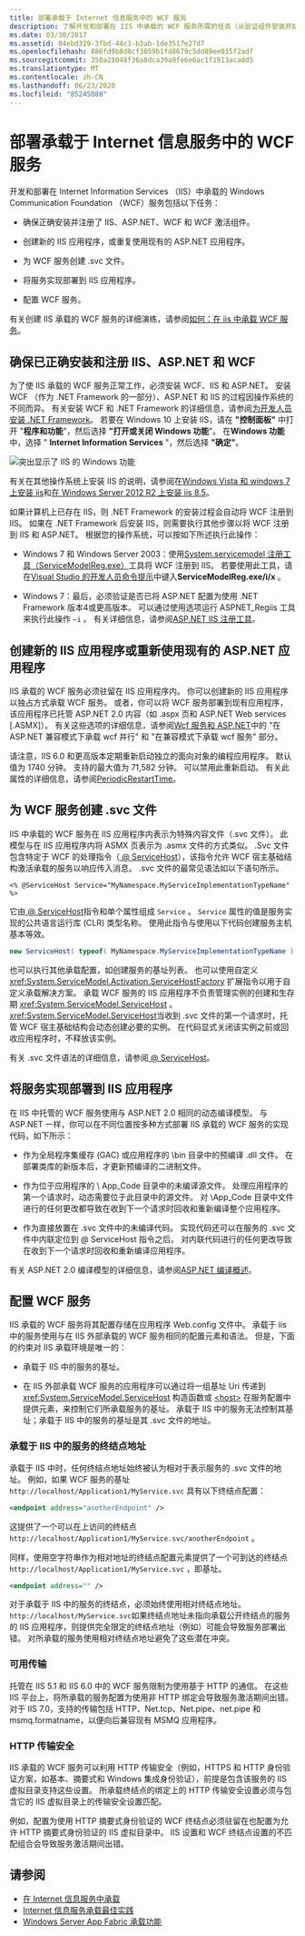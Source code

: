 ```yaml
---
title: 部署承载于 Internet 信息服务中的 WCF 服务
description: 了解开发和部署在 IIS 中承载的 WCF 服务所需的任务（从验证组件安装开始）
ms.date: 03/30/2017
ms.assetid: 04ebd329-3fbd-44c3-b3ab-1de3517e27d7
ms.openlocfilehash: 886fd9b8d8cf3059b1fd8679c5dd89ee015f2adf
ms.sourcegitcommit: 358a28048f36a8dca39a9fe6e6ac1f1913acadd5
ms.translationtype: MT
ms.contentlocale: zh-CN
ms.lasthandoff: 06/23/2020
ms.locfileid: "85245088"
---
```

# <a name="deploying-an-internet-information-services-hosted-wcf-service"></a>部署承载于 Internet 信息服务中的 WCF 服务

开发和部署在 Internet Information Services （IIS）中承载的 Windows Communication Foundation （WCF）服务包括以下任务：

- 确保正确安装并注册了 IIS、ASP.NET、WCF 和 WCF 激活组件。

- 创建新的 IIS 应用程序，或重复使用现有的 ASP.NET 应用程序。

- 为 WCF 服务创建 .svc 文件。

- 将服务实现部署到 IIS 应用程序。

- 配置 WCF 服务。

有关创建 IIS 承载的 WCF 服务的详细演练，请参阅[如何：在 iis 中承载 WCF 服务](how-to-host-a-wcf-service-in-iis.md)。

## <a name="ensure-that-iis-aspnet-and-wcf-are-correctly-installed-and-registered"></a>确保已正确安装和注册 IIS、ASP.NET 和 WCF

为了使 IIS 承载的 WCF 服务正常工作，必须安装 WCF、IIS 和 ASP.NET。 安装 WCF （作为 .NET Framework 的一部分）、ASP.NET 和 IIS 的过程因操作系统的不同而异。 有关安装 WCF 和 .NET Framework 的详细信息，请参阅[为开发人员安装 .NET Framework](../../install/guide-for-developers.md)。 若要在 Windows 10 上安装 IIS，请在 **"控制面板"** 中打开 "**程序和功能**"，然后选择 **"打开或关闭 Windows 功能**"。 在**Windows 功能**中，选择 " **Internet Information Services** "，然后选择 **"确定"**。

![突出显示了 IIS 的 Windows 功能](./media/windows-features-iis.png)

有关在其他操作系统上安装 IIS 的说明，请参阅在[Windows Vista 和 windows 7 上安装 iis](/iis/install/installing-iis-7/installing-iis-on-windows-vista-and-windows-7)和[在 Windows Server 2012 R2 上安装 iis 8.5](/iis/install/installing-iis-85/installing-iis-85-on-windows-server-2012-r2)。

如果计算机上已存在 IIS，则 .NET Framework 的安装过程会自动将 WCF 注册到 IIS。 如果在 .NET Framework 后安装 IIS，则需要执行其他步骤以将 WCF 注册到 IIS 和 ASP.NET。 根据您的操作系统，可以按如下所述执行此操作：

- Windows 7 和 Windows Server 2003：使用[System.servicemodel 注册工具（ServiceModelReg.exe）](../servicemodelreg-exe.md)工具将 WCF 注册到 IIS。 若要使用此工具，请在[Visual Studio 的开发人员命令提示](../../tools/developer-command-prompt-for-vs.md)中键入**ServiceModelReg.exe/i/x** 。

- Windows 7：最后，必须验证是否已将 ASP.NET 配置为使用 .NET Framework 版本4或更高版本。 可以通过使用选项运行 ASPNET_Regiis 工具来执行此操作 `–i` 。 有关详细信息，请参阅[ASP.NET IIS 注册工具](https://docs.microsoft.com/previous-versions/dotnet/netframework-3.5/k6h9cz8h(v=vs.90))。

## <a name="create-a-new-iis-application-or-reuse-an-existing-aspnet-application"></a>创建新的 IIS 应用程序或重新使用现有的 ASP.NET 应用程序

IIS 承载的 WCF 服务必须驻留在 IIS 应用程序内。 你可以创建新的 IIS 应用程序以独占方式承载 WCF 服务。 或者，你可以将 WCF 服务部署到现有应用程序，该应用程序已托管 ASP.NET 2.0 内容（如 .aspx 页和 ASP.NET Web services [.ASMX]）。 有关这些选项的详细信息，请参阅[Wcf 服务和 ASP.NET](wcf-services-and-aspnet.md)中的 "在 ASP.NET 兼容模式下承载 wcf 并行" 和 "在兼容模式下承载 wcf 服务" 部分。

请注意，IIS 6.0 和更高版本定期重新启动独立的面向对象的编程应用程序。 默认值为 1740 分钟。 支持的最大值为 71,582 分钟。 可以禁用此重新启动。 有关此属性的详细信息，请参阅[PeriodicRestartTime](https://docs.microsoft.com/previous-versions/iis/6.0-sdk/ms525914(v=vs.90))。

## <a name="create-an-svc-file-for-the-wcf-service"></a>为 WCF 服务创建 .svc 文件

IIS 中承载的 WCF 服务在 IIS 应用程序内表示为特殊内容文件（.svc 文件）。 此模型与在 IIS 应用程序内将 ASMX 页表示为 .asmx 文件的方式类似。 .Svc 文件包含特定于 WCF 的处理指令（[ \@ ServiceHost](../../configure-apps/file-schema/wcf-directive/servicehost.md)），该指令允许 WCF 宿主基础结构激活承载的服务以响应传入消息。 .svc 文件的最常见语法如以下语句所示。

`<% @ServiceHost Service="MyNamespace.MyServiceImplementationTypeName" %>`

它由[ \@ ServiceHost](../../configure-apps/file-schema/wcf-directive/servicehost.md)指令和单个属性组成 `Service` 。 `Service` 属性的值是服务实现的公共语言运行库 (CLR) 类型名称。 使用此指令与使用以下代码创建服务主机基本等效。

```csharp
new ServiceHost( typeof( MyNamespace.MyServiceImplementationTypeName ) );
```

也可以执行其他承载配置，如创建服务的基址列表。 也可以使用自定义 <xref:System.ServiceModel.Activation.ServiceHostFactory> 扩展指令以用于自定义承载解决方案。 承载 WCF 服务的 IIS 应用程序不负责管理实例的创建和生存期 <xref:System.ServiceModel.ServiceHost> 。 <xref:System.ServiceModel.ServiceHost>当收到 .svc 文件的第一个请求时，托管 WCF 宿主基础结构会动态创建必要的实例。 在代码显式关闭该实例之前或回收应用程序时，不释放该实例。

有关 .svc 文件语法的详细信息，请参阅[ \@ ServiceHost](../../configure-apps/file-schema/wcf-directive/servicehost.md)。

## <a name="deploy-the-service-implementation-to-the-iis-application"></a>将服务实现部署到 IIS 应用程序

在 IIS 中托管的 WCF 服务使用与 ASP.NET 2.0 相同的动态编译模型。 与 ASP.NET 一样，你可以在不同位置按多种方式部署 IIS 承载的 WCF 服务的实现代码，如下所示：

- 作为全局程序集缓存 (GAC) 或应用程序的 \bin 目录中的预编译 .dll 文件。 在部署类库的新版本后，才更新预编译的二进制文件。

- 作为位于应用程序的 \ App_Code 目录中的未编译源文件。 处理应用程序的第一个请求时，动态需要位于此目录中的源文件。 对 \App_Code 目录中文件进行的任何更改都导致在收到下一个请求时回收和重新编译整个应用程序。

- 作为直接放置在 .svc 文件中的未编译代码。 实现代码还可以在服务的 .svc 文件中内联定位到 \@ ServiceHost 指令之后。 对内联代码进行的任何更改导致在收到下一个请求时回收和重新编译应用程序。

有关 ASP.NET 2.0 编译模型的详细信息，请参阅[ASP.NET 编译概述](https://docs.microsoft.com/previous-versions/aspnet/ms178466(v=vs.100))。

## <a name="configure-the-wcf-service"></a>配置 WCF 服务

IIS 承载的 WCF 服务将其配置存储在应用程序 Web.config 文件中。 承载于 iis 中的服务使用与在 IIS 外部承载的 WCF 服务相同的配置元素和语法。 但是，下面的约束对 IIS 承载环境是唯一的：

- 承载于 IIS 中的服务的基址。

- 在 IIS 外部承载 WCF 服务的应用程序可以通过将一组基址 Uri 传递到 <xref:System.ServiceModel.ServiceHost> 构造函数或 [\<host>](../../configure-apps/file-schema/wcf/host.md) 在服务配置中提供元素，来控制它们所承载服务的基址。 承载于 IIS 中的服务无法控制其基址；承载于 IIS 中的服务的基址是其 .svc 文件的地址。

### <a name="endpoint-addresses-for-iis-hosted-services"></a>承载于 IIS 中的服务的终结点地址

承载于 IIS 中时，任何终结点地址始终被认为相对于表示服务的 .svc 文件的地址。 例如，如果 WCF 服务的基址 `http://localhost/Application1/MyService.svc` 具有以下终结点配置：

```xml
<endpoint address="anotherEndpoint" />
```

这提供了一个可以在上访问的终结点 `http://localhost/Application1/MyService.svc/anotherEndpoint` 。

同样，使用空字符串作为相对地址的终结点配置元素提供了一个可到达的终结点 `http://localhost/Application1/MyService.svc` ，即基址。

```xml
<endpoint address="" />
```

对于承载于 IIS 中的服务的终结点，必须始终使用相对终结点地址。 `http://localhost/MyService.svc`如果终结点地址未指向承载公开终结点的服务的 IIS 应用程序，则提供完全限定的终结点地址（例如）可能会导致服务部署出错。 对所承载的服务使用相对终结点地址避免了这些潜在冲突。

### <a name="available-transports"></a>可用传输

托管在 IIS 5.1 和 IIS 6.0 中的 WCF 服务限制为使用基于 HTTP 的通信。 在这些 IIS 平台上，将所承载的服务配置为使用非 HTTP 绑定会导致服务激活期间出错。 对于 IIS 7.0，支持的传输包括 HTTP、Net.tcp、Net.pipe、net.pipe 和 msmq.formatname，以便向后兼容现有 MSMQ 应用程序。

### <a name="http-transport-security"></a>HTTP 传输安全

IIS 承载的 WCF 服务可以利用 HTTP 传输安全（例如，HTTPS 和 HTTP 身份验证方案，如基本、摘要式和 Windows 集成身份验证），前提是包含该服务的 IIS 虚拟目录支持这些设置。 所承载终结点的绑定上的 HTTP 传输安全设置必须与包含它的 IIS 虚拟目录上的传输安全设置匹配。

例如，配置为使用 HTTP 摘要式身份验证的 WCF 终结点必须驻留在也配置为允许 HTTP 摘要式身份验证的 IIS 虚拟目录中。 IIS 设置和 WCF 终结点设置的不匹配组合会导致服务激活期间出错。

## <a name="see-also"></a>请参阅

- [在 Internet 信息服务中承载](hosting-in-internet-information-services.md)
- [Internet 信息服务承载最佳实践](internet-information-services-hosting-best-practices.md)
- [Windows Server App Fabric 承载功能](https://docs.microsoft.com/previous-versions/appfabric/ee677189(v=azure.10))
